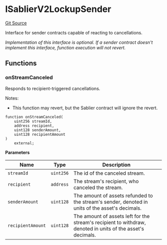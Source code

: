 # ISablierV2LockupSender

[Git Source](https://github.com/sablier-labs/v2-core/blob/b048c0e28a5120b396c3eb3cdd0bc4e8784dc155/docs/contracts/v2/reference/core/interfaces)

Interface for sender contracts capable of reacting to cancellations.

_Implementation of this interface is optional. If a sender contract doesn't implement this interface, function execution
will not revert._

## Functions

### onStreamCanceled

Responds to recipient-triggered cancellations.

Notes:

- This function may revert, but the Sablier contract will ignore the revert.

```solidity
function onStreamCanceled(
    uint256 streamId,
    address recipient,
    uint128 senderAmount,
    uint128 recipientAmount
)
    external;
```

**Parameters**

| Name              | Type      | Description                                                                                                 |
| ----------------- | --------- | ----------------------------------------------------------------------------------------------------------- |
| `streamId`        | `uint256` | The id of the canceled stream.                                                                              |
| `recipient`       | `address` | The stream's recipient, who canceled the stream.                                                            |
| `senderAmount`    | `uint128` | The amount of assets refunded to the stream's sender, denoted in units of the asset's decimals.             |
| `recipientAmount` | `uint128` | The amount of assets left for the stream's recipient to withdraw, denoted in units of the asset's decimals. |
